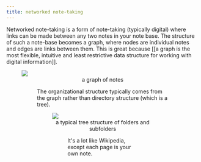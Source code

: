 ```yaml
---
title: networked note-taking
---
```

Networked note-taking is a form of note-taking (typically digital) where links can be made between any two notes in your note base. The structure of such a note-base becomes a graph, where nodes are individual notes and edges are links between them. This is great because [[a graph is the most flexible, intuitive and least restrictive data structure for working with digital information]].
<figure>
	<img src="https://miro.medium.com/max/700/1*f9MkMerdOj-6jxxM3Pd4SQ.png">
	<figcaption><center>a graph of notes</center></figcaption>
<figure>

The organizational structure typically comes from the graph rather than directory structure (which is a tree).

<figure>
	<img src="https://miro.medium.com/max/700/1*dCMynKvegvGjibBZh32hlQ.png">
	<figcaption><center>a typical tree structure of folders and subfolders</center></figcaption>
<figure>
	

It's a lot like Wikipedia, except each page is your own note.